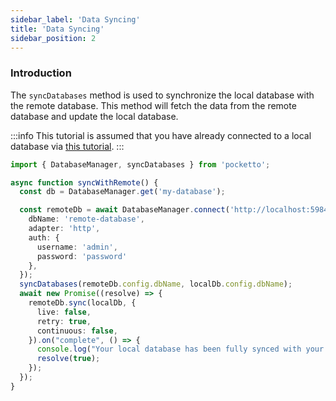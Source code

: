 ```yaml
---
sidebar_label: 'Data Syncing'
title: 'Data Syncing'
sidebar_position: 2
---
```


### Introduction

The `syncDatabases` method is used to synchronize the local database with the remote database. This method will fetch the data from the remote database and update the local database.

:::info
This tutorial is assumed that you have already connected to a local database via [this tutorial](./database-manager.md).
:::

```ts
import { DatabaseManager, syncDatabases } from 'pocketto';

async function syncWithRemote() {
  const db = DatabaseManager.get('my-database');

  const remoteDb = await DatabaseManager.connect('http://localhost:5984', {
    dbName: 'remote-database',
    adapter: 'http',
    auth: {
      username: 'admin',
      password: 'password'
    },
  });
  syncDatabases(remoteDb.config.dbName, localDb.config.dbName);
  await new Promise((resolve) => {
    remoteDb.sync(localDb, {
      live: false,
      retry: true,
      continuous: false,
    }).on("complete", () => {
      console.log("Your local database has been fully synced with your remote database!");
      resolve(true);
    });
  });
}
```